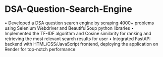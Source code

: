 # DSA-Question-Search-Engine
• Developed a DSA question search engine by scraping 4000+ problems using Selenium Webdriver and BeautifulSoup python libraries
• Implemented the TF-IDF algorithm and Cosine similarity for ranking and retrieving the most relevant search results for user
• Integrated FastAPI backend with HTML/CSS/JavaScript frontend, deploying the application on Render for top-notch performance
